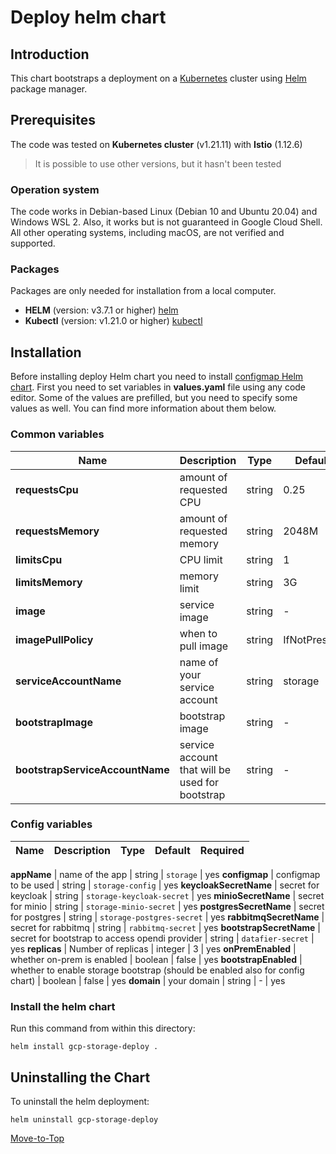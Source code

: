<!--- Deploy -->

# Deploy helm chart

## Introduction

This chart bootstraps a deployment on a [Kubernetes](https://kubernetes.io) cluster using [Helm](https://helm.sh) package manager.

## Prerequisites

The code was tested on **Kubernetes cluster** (v1.21.11) with **Istio** (1.12.6)
> It is possible to use other versions, but it hasn't been tested

### Operation system

The code works in Debian-based Linux (Debian 10 and Ubuntu 20.04) and Windows WSL 2. Also, it works but is not guaranteed in Google Cloud Shell. All other operating systems, including macOS, are not verified and supported.

### Packages

Packages are only needed for installation from a local computer.

- **HELM** (version: v3.7.1 or higher) [helm](https://helm.sh/docs/intro/install/)
- **Kubectl** (version: v1.21.0 or higher) [kubectl](https://kubernetes.io/docs/tasks/tools/#kubectl)

## Installation

Before installing deploy Helm chart you need to install [configmap Helm chart](../configmap).
First you need to set variables in **values.yaml** file using any code editor. Some of the values are prefilled, but you need to specify some values as well. You can find more information about them below.

### Common variables

| Name | Description | Type | Default |Required |
|------|-------------|------|---------|---------|
**requestsCpu** | amount of requested CPU | string | 0.25 | yes
**requestsMemory** | amount of requested memory| string | 2048M | yes
**limitsCpu** | CPU limit | string | 1 | yes
**limitsMemory** | memory limit | string | 3G | yes
**image** | service image | string | - | yes
**imagePullPolicy** | when to pull image | string | IfNotPresent | yes
**serviceAccountName** | name of your service account | string | storage | yes
**bootstrapImage** | bootstrap image | string | - | yes
**bootstrapServiceAccountName** | service account that will be used for bootstrap | string | - | yes

### Config variables

| Name | Description | Type | Default |Required |
|------|-------------|------|---------|---------|

**appName** | name of the app | string | `storage` | yes
**configmap** | configmap to be used | string | `storage-config` | yes
**keycloakSecretName** | secret for keycloak | string | `storage-keycloak-secret` | yes
**minioSecretName** | secret for minio | string | `storage-minio-secret` | yes
**postgresSecretName** | secret for postgres | string | `storage-postgres-secret` | yes
**rabbitmqSecretName** | secret for rabbitmq | string | `rabbitmq-secret` | yes
**bootstrapSecretName** | secret for bootstrap to access opendi provider | string | `datafier-secret` | yes
**replicas** | Number of replicas | integer | 3 | yes
**onPremEnabled** | whether on-prem is enabled | boolean | false | yes
**bootstrapEnabled** | whether to enable storage bootstrap (should be enabled also for config chart) | boolean | false | yes
**domain** | your domain | string | - | yes

### Install the helm chart

Run this command from within this directory:

```console
helm install gcp-storage-deploy .
```

## Uninstalling the Chart

To uninstall the helm deployment:

```console
helm uninstall gcp-storage-deploy
```

[Move-to-Top](#deploy-helm-chart)
